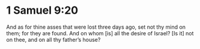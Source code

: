 # 1 Samuel 9:20

And as for thine asses that were lost three days ago, set not thy mind on them; for they are found. And on whom [is] all the desire of Israel? [Is it] not on thee, and on all thy father’s house?